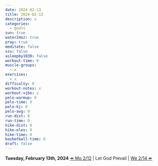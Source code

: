 ```yaml
---
date: 2024-02-13
title: 2024-02-13
description: x
categories:
  - goals
sun: true
water24oz: true
pray: true
meditate: false
sss: false
asleepby1030: false
workout-time: 0
muscle-groups:
  - x
exercises:
  - x
difficulty: 0
workout-notes: x
workout-vibe: x
pelo-warmup: 0
pelo-time: 0
pelo-kj: 0
pelo-avg: 0
run-dist: 0
run-time: 0
hike-dist: 0
hike-elev: 0
hike-time: 0
basketball-time: 0
draft: false
---
```

**Tuesday, February 13th, 2024**
[⏪ Mo 2/12](goals/2024-02-12) | Let God Prevail | [We 2/14 ⏩](goals/2024-02-14)


